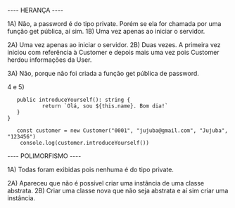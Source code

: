  ---- HERANÇA ----

 1A) Não, a password é do tipo private. Porém se ela for chamada por uma função get pública, aí sim.
 1B) Uma vez apenas ao iniciar o servidor.

 2A) Uma vez apenas ao iniciar o servidor.
 2B) Duas vezes. A primeira vez iniciou com referência à Customer e depois mais uma vez pois Customer herdou informações da User.

 3A) Não, porque não foi criada a função get pública de password.

 4 e 5) 
 ````
 	public introduceYourself(): string {
			return `Olá, sou ${this.name}. Bom dia!`
	}
}

    const customer = new Customer("0001", "jujuba@gmail.com", "Jujuba", "123456")
     console.log(customer.introduceYourself())
 ````


 ---- POLIMORFISMO ----

1A) Todas foram exibidas pois nenhuma é do tipo private.

2A) Apareceu que não é possível criar uma instância de uma classe abstrata. 
2B) Criar uma classe nova que não seja abstrata e aí sim criar uma instância.